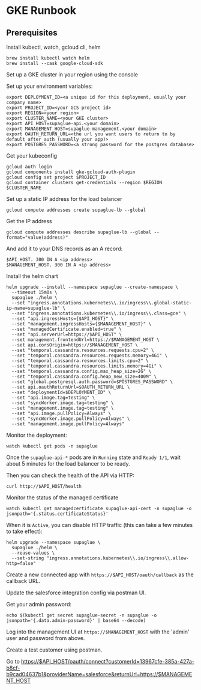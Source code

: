 # GKE Runbook

## Prerequisites

Install kubectl, watch, gcloud cli, helm

```shell
brew install kubectl watch helm
brew install --cask google-cloud-sdk
```

Set up a GKE cluster in your region using the console

Set up your environment variables:

```shell
export DEPLOYMENT_ID=<a unique id for this deployment, usually your company name>
export PROJECT_ID=<your GCS project id>
export REGION=<your region>
export CLUSTER_NAME=<your GKE cluster>
export API_HOST=supaglue-api.<your domain>
export MANAGEMENT_HOST=supaglue-management.<your domain>
export OAUTH_RETURN_URL=<the url you want users to return to by default after auth (usually your app)>
export POSTGRES_PASSWORD=<a strong password for the postgres database>
```

Get your kubeconfig

```shell
gcloud auth login
gcloud components install gke-gcloud-auth-plugin
gcloud config set project $PROJECT_ID
gcloud container clusters get-credentials --region $REGION $CLUSTER_NAME
```

Set up a static IP address for the load balancer

```shell
gcloud compute addresses create supaglue-lb --global
```

Get the IP address

```shell
gcloud compute addresses describe supaglue-lb --global --format="value(address)"
```

And add it to your DNS records as an A record:

```dns
$API_HOST. 300 IN A <ip address>
$MANAGEMENT_HOST. 300 IN A <ip address>
```

Install the helm chart

```shell
helm upgrade --install --namespace supaglue --create-namespace \
  --timeout 15m0s \
  supaglue ./helm \
  --set "ingress.annotations.kubernetes\\.io/ingress\\.global-static-ip-name=supaglue-lb" \
  --set "ingress.annotations.kubernetes\\.io/ingress\\.class=gce" \
  --set "api.ingressHosts={$API_HOST}" \
  --set "management.ingressHosts={$MANAGEMENT_HOST}" \
  --set "managedCertificate.enabled=true" \
  --set "api.serverUrl=https://$API_HOST" \
  --set management.frontendUrl=https://$MANAGEMENT_HOST \
  --set api.corsOrigin=https://$MANAGEMENT_HOST \
  --set "temporal.cassandra.resources.requests.cpu=2" \
  --set "temporal.cassandra.resources.requests.memory=4Gi" \
  --set "temporal.cassandra.resources.limits.cpu=2" \
  --set "temporal.cassandra.resources.limits.memory=4Gi" \
  --set "temporal.cassandra.config.max_heap_size=2G" \
  --set "temporal.cassandra.config.heap_new_size=400M" \
  --set "global.postgresql.auth.password=$POSTGRES_PASSWORD" \
  --set api.oauthReturnUrl=$OAUTH_RETURN_URL \
  --set "deploymentId=$DEPLOYMENT_ID" \
  --set "api.image.tag=testing" \
  --set "syncWorker.image.tag=testing" \
  --set "management.image.tag=testing" \
  --set "api.image.pullPolicy=Always" \
  --set "syncWorker.image.pullPolicy=Always" \
  --set "management.image.pullPolicy=Always"
```

Monitor the deployment:

```shell
watch kubectl get pods -n supaglue
```

Once the `supaglue-api-*` pods are in `Running` state and `Ready 1/1`, wait about 5 minutes for the load balancer to be ready.

Then you can check the health of the API via HTTP:

```shell
curl http://$API_HOST/health
```

Monitor the status of the managed certificate

```shell
watch kubectl get managedcertificate supaglue-api-cert -n supaglue -o jsonpath='{.status.certificateStatus}'
```

When it is `Active`, you can disable HTTP traffic (this can take a few minutes to take effect):

```shell
helm upgrade --namespace supaglue \
  supaglue ./helm \
  --reuse-values \
  --set-string "ingress.annotations.kubernetes\\.io/ingress\\.allow-http=false"
```

Create a new connected app with `https://$API_HOST/oauth/callback` as the callback URL.

Update the salesforce integration config via postman UI.

Get your admin password:

```shell
echo $(kubectl get secret supaglue-secret -n supaglue -o jsonpath='{.data.admin-password}' | base64 --decode)
```

Log into the management UI at `https://$MANAGEMENT_HOST` with the 'admin' user and  password from above.

Create a test customer using postman.

Go to
<https://$API_HOST/oauth/connect?customerId=13967cfe-385a-427a-b8cf-b9cad04637b1&providerName=salesforce&returnUrl=https://$MANAGEMENT_HOST>

